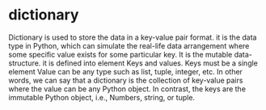 # dictionary
Dictionary is used to store the data in a key-value pair format.
it is the data type in Python, which can simulate the real-life data arrangement where some specific value exists for some particular key.
It is the mutable data-structure.
it is defined into element Keys and values.
Keys must be a single element
Value can be any type such as list, tuple, integer, etc.
In other words, we can say that a dictionary is the collection of key-value pairs where the value can be any Python object.
In contrast, the keys are the immutable Python object, i.e., Numbers, string, or tuple.
